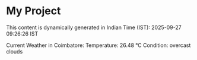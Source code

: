 # My Project

This content is dynamically generated in Indian Time (IST): 2025-09-27 09:26:26 IST


Current Weather in Coimbatore:
Temperature: 26.48 °C
Condition: overcast clouds
